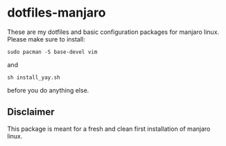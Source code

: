 # dotfiles-manjaro
These are my dotfiles and basic configuration packages for manjaro linux.
Please make sure to install: 
```shell
sudo pacman -S base-devel vim
```
and
```shell
sh install_yay.sh
```
before you do anything else.

## Disclaimer
This package is meant for a fresh and clean first installation of manjaro linux.
